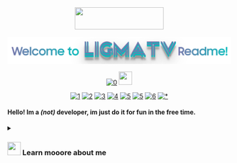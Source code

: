 <div align="center">

<a href="https://github.com/aborazmeh/awesome-palestine?tab=readme-ov-file#awesome-palestine--">
<img src="https://raw.githubusercontent.com/LIGMATV/Save-Palestine-Badge/main/Badge/Save%20Palestine.min.svg" style="width:200px; height:50px;"></a>

![img](img.png)

[![0](https://img.shields.io/badge/Go%20to%20my%20Website!-07BBBC?style=for-the-badge)](https://ligmatv.vercel.app/)
<img src="https://raw.githubusercontent.com/Tarikul-Islam-Anik/Telegram-Animated-Emojis/main/Travel%20and%20Places/Rocket.webp" style="width:30px; height:30px;"> </a>

[![1](https://img.shields.io/badge/YouTube-FF0000?style=for-the-badge&logo=youtube&logoColor=white)](https://l-i.vercel.app/youtube)
[![2](https://img.shields.io/badge/GitHub-100000?style=for-the-badge&logo=github&logoColor=white)](https://github.com/LIGMATV)
[![3](https://custom-icon-badges.demolab.com/badge/Icon%20Pack%20Studio-f2f3f5?logo=ips&style=for-the-badge)](https://share.iconpackstudio.com/users/Fkfb)
[![4](https://custom-icon-badges.demolab.com/badge/Sticker.ly-0D50F7?logo=sticker.ly&style=for-the-badge&logoColor=white)](https://sticker.ly/user/officialligmatv)
[![5](https://custom-icon-badges.demolab.com/badge/Twibbon-9CE0F0?logo=twibbon&style=for-the-badge)](https://klip.id/user/64e31cf9bb8cabfbe8a55314)
[![5](https://img.shields.io/badge/Blogger-FF5722?style=for-the-badge&logo=blogger&logoColor=white)](https://l1gm4tv.blogspot.com/)
[![6](https://img.shields.io/badge/dev.to-0A0A0A?style=for-the-badge&logo=devdotto&logoColor=white)](https://dev.to/ligmatv)
[![*](https://img.shields.io/badge/Bu51nn3ss%20=%20Email-D14836?style=for-the-badge&logo=gmail&logoColor=white)](mailto:ligmatv.id@gmail.com)

</div>

#### Hello! Im a *(not)* developer, im just do it for fun in the free time.

<details> <summary> <h3>
  <img src="https://raw.githubusercontent.com/Tarikul-Islam-Anik/Telegram-Animated-Emojis/main/Objects/Books.webp" style="width:30px; height:30px;">
  Learn mooore about me
</h3>
</summary>
  
### My language skill

![1](https://img.shields.io/badge/HTML5-E34F26?style=for-the-badge&logo=html5&logoColor=white)
<img src="https://raw.githubusercontent.com/Tarikul-Islam-Anik/Telegram-Animated-Emojis/main/People/Flexed%20Biceps.webp" style="width:30px; height:30px;">

![2](https://img.shields.io/badge/CSS3-1572B6?style=for-the-badge&logo=css3&logoColor=white)
<img src="https://raw.githubusercontent.com/Tarikul-Islam-Anik/Telegram-Animated-Emojis/main/People/Flexed%20Biceps.webp" style="width:30px; height:30px;">

![3](https://img.shields.io/badge/JavaScript-F7DF1E?style=for-the-badge&logo=JavaScript&logoColor=white)
<img src="https://raw.githubusercontent.com/Tarikul-Islam-Anik/Telegram-Animated-Emojis/main/Smileys/Confused%20Face.webp" style="width:30px; height:30px;">

### My coding feature

![1](https://img.shields.io/badge/Visual_Studio_Code-0078D4?style=for-the-badge&logo=visual%20studio%20code&logoColor=white)
<img src="https://raw.githubusercontent.com/Tarikul-Islam-Anik/Telegram-Animated-Emojis/main/Objects/Keyboard.webp" style="width:30px; height:30px;">

![2](https://img.shields.io/badge/GitHub-100000?style=for-the-badge&logo=github&logoColor=white)
<img src="https://raw.githubusercontent.com/Tarikul-Islam-Anik/Telegram-Animated-Emojis/main/People/Thumbs%20Up.webp" style="width:30px; height:30px;">

![1](https://img.shields.io/badge/Vercel-000000?style=for-the-badge&logo=vercel&logoColor=white)
<img src="https://raw.githubusercontent.com/Tarikul-Islam-Anik/Telegram-Animated-Emojis/main/People/Victory%20Hand.webp" style="width:30px; height:30px;">

### My browser

![1](https://img.shields.io/badge/Google_chrome-4285F4?style=for-the-badge&logo=Google-chrome&logoColor=white)
<img src="https://raw.githubusercontent.com/Tarikul-Islam-Anik/Telegram-Animated-Emojis/main/People/Technologist.webp" style="width:30px; height:30px;">

### My operating system

![1](https://img.shields.io/badge/Windows-0078D6?style=for-the-badge&logo=windows&logoColor=white)
<img src="https://raw.githubusercontent.com/Tarikul-Islam-Anik/Telegram-Animated-Emojis/main/Objects/Laptop.webp" style="width:30px; height:30px;">

![2](https://img.shields.io/badge/Android-3DDC84?style=for-the-badge&logo=android&logoColor=white)
<img src="https://raw.githubusercontent.com/Tarikul-Islam-Anik/Telegram-Animated-Emojis/main/Objects/Mobile%20Phone.webp" style="width:30px; height:30px;">

![3](https://img.shields.io/badge/Linux_Mint-87CF3E?style=for-the-badge&logo=linux-mint&logoColor=white)
<img src="https://raw.githubusercontent.com/Tarikul-Islam-Anik/Telegram-Animated-Emojis/main/Objects/Laptop.webp" style="width:30px; height:30px;">

### My Stats

![LIGMATV's Stats](https://github-readme-stats.vercel.app/api?username=LIGMATV&theme=nord)

![LIGMATV's Top Languages](https://github-readme-stats.vercel.app/api/top-langs/?username=LIGMATV&theme=nord&hide_border=false&include_all_commits=false&count_private=false)

### Some tools by me!

![LIGMATV's Card](https://github-readme-stats.vercel.app/api/pin/?username=LIGMATV&repo=EmojiBin&theme=catppuccin_latte)
![LIGMATV's Card](https://github-readme-stats.vercel.app/api/pin/?username=LIGMATV&repo=ScrRec&theme=catppuccin_latte)
![LIGMATV's Card](https://github-readme-stats.vercel.app/api/pin/?username=LIGMATV&repo=Music-Visualizer&theme=catppuccin_latte)
![LIGMATV's Card](https://github-readme-stats.vercel.app/api/pin/?username=LIGMATV&repo=Simple-CSS-Animation&theme=catppuccin_latte)
![LIGMATV's Card](https://github-readme-stats.vercel.app/api/pin/?username=LIGMATV&repo=ShortStock&theme=catppuccin_latte)
![LIGMATV's Card](https://github-readme-stats.vercel.app/api/pin/?username=LIGMATV&repo=Bukumark&theme=catppuccin_latte)

### My YouTube channel
*[Subscribe](https://url-xc.vercel.app/youtube) pls*  
Btw, *(Ssst...)* [Non Public Videos](https://ligmatv.vercel.app/101/NonPublic.html)
  
![LIGMATV's youtube stats](https://youtube-stats-card.vercel.app/api?channelid=UC8rQRn6PqLyzyAhpiiGcOjw&title_color=367B80&icon_color=893AEF&text_color=367B80&bg_color=EFF1F5)


<div align="right">
<p>TeleEmojis from <a href="https://github.com/Tarikul-Islam-Anik/Telegram-Animated-Emojis">Tarikul Islam Anik</a><br>Badges from <a href="https://github.com/Envoy-VC/awesome-badges">Vedant Chainani</a><br>Stats from <a href="https://github.com/anuraghazra/github-readme-stats">Anurag Hazra</a><br>YouTube Stats from <a href="https://github.com/dhyeythumar/youtube-stats-card">Dhyey Thumar</a></p>

</div>

